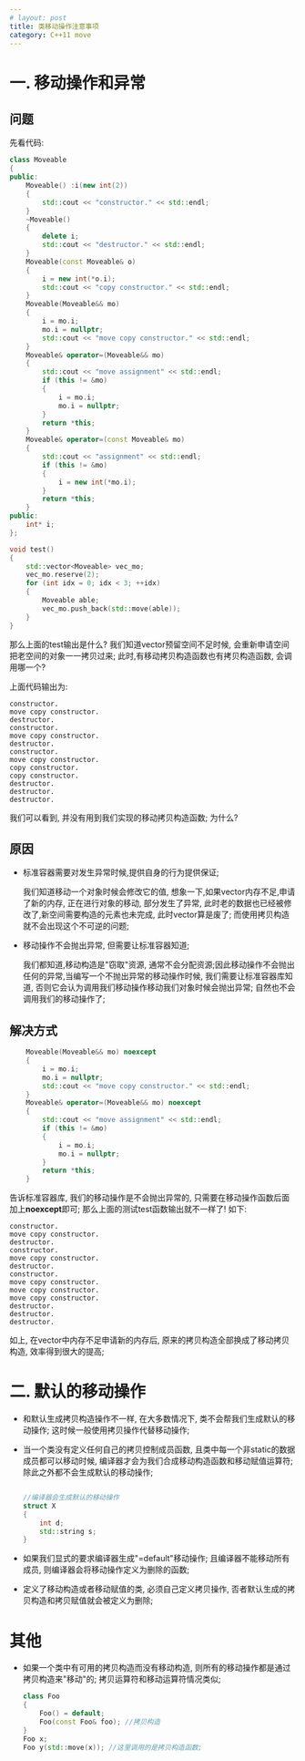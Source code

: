 ```yaml
---
# layout: post
title: 类移动操作注意事项
category: C++11 move
---
```

# 一. 移动操作和异常
## 问题
先看代码:

```c++
class Moveable
{
public:
	Moveable() :i(new int(2))
	{
		std::cout << "constructor." << std::endl;
	}
	~Moveable()
	{
		delete i;
		std::cout << "destructor." << std::endl;
	}
	Moveable(const Moveable& o)
	{
		i = new int(*o.i);
		std::cout << "copy constructor." << std::endl;
	}
	Moveable(Moveable&& mo)
	{
		i = mo.i;
		mo.i = nullptr;
		std::cout << "move copy constructor." << std::endl;
	}
	Moveable& operator=(Moveable&& mo)
	{
		std::cout << "move assignment" << std::endl;
		if (this != &mo)
		{
			i = mo.i;
			mo.i = nullptr;
		}
		return *this;
	}
	Moveable& operator=(const Moveable& mo)
	{
		std::cout << "assignment" << std::endl;
		if (this != &mo)
		{
			i = new int(*mo.i);
		}
		return *this;
	}
public:
	int* i;
};

void test()
{
	std::vector<Moveable> vec_mo;
	vec_mo.reserve(2);
	for (int idx = 0; idx < 3; ++idx)
	{
		Moveable able;
		vec_mo.push_back(std::move(able));
	}
}
```
那么上面的test输出是什么? 我们知道vector预留空间不足时候, 会重新申请空间把老空间的对象一一拷贝过来; 此时,有移动拷贝构造函数也有拷贝构造函数, 会调用哪一个?

上面代码输出为:

```
constructor.
move copy constructor.
destructor.
constructor.
move copy constructor.
destructor.
constructor.
move copy constructor.
copy constructor.
copy constructor.
destructor.
destructor.
destructor.
```
我们可以看到, 并没有用到我们实现的移动拷贝构造函数; 为什么?

## 原因
* 标准容器需要对发生异常时候,提供自身的行为提供保证;

	我们知道移动一个对象时候会修改它的值, 想象一下,如果vector内存不足,申请了新的内存, 正在进行对象的移动, 部分发生了异常, 此时老的数据也已经被修改了,新空间需要构造的元素也未完成, 此时vector算是废了; 
	而使用拷贝构造就不会出现这个不可逆的问题;

* 移动操作不会抛出异常, 但需要让标准容器知道;
	
	我们都知道,移动构造是"窃取"资源, 通常不会分配资源;因此移动操作不会抛出任何的异常,当编写一个不抛出异常的移动操作时候, 我们需要让标准容器库知道, 否则它会认为调用我们移动操作移动我们对象时候会抛出异常; 自然也不会调用我们的移动操作了;

## 解决方式

```c++
	Moveable(Moveable&& mo) noexcept
	{
		i = mo.i;
		mo.i = nullptr;
		std::cout << "move copy constructor." << std::endl;
	}
	Moveable& operator=(Moveable&& mo) noexcept
	{
		std::cout << "move assignment" << std::endl;
		if (this != &mo)
		{
			i = mo.i;
			mo.i = nullptr;
		}
		return *this;
	}
```

告诉标准容器库, 我们的移动操作是不会抛出异常的, 只需要在移动操作函数后面加上**noexcept**即可;
那么上面的测试test函数输出就不一样了! 如下:

```
constructor.
move copy constructor.
destructor.
constructor.
move copy constructor.
destructor.
constructor.
move copy constructor.
move copy constructor.
move copy constructor.
destructor.
destructor.
destructor.
```
如上, 在vector中内存不足申请新的内存后, 原来的拷贝构造全部换成了移动拷贝构造, 效率得到很大的提高; 

# 二. 默认的移动操作
* 和默认生成拷贝构造操作不一样, 在大多数情况下, 类不会帮我们生成默认的移动操作; 这时候一般使用拷贝操作代替移动操作;
* 当一个类没有定义任何自己的拷贝控制成员函数, 且类中每一个非static的数据成员都可以移动时候, 编译器才会为我们合成移动构造函数和移动赋值运算符; 除此之外都不会生成默认的移动操作;
	
	```c++

	//编译器会生成默认的移动操作
	struct X 
	{
		int d;
		std::string s;
	}
	
	```
* 如果我们显式的要求编译器生成"=default"移动操作; 且编译器不能移动所有成员, 则编译器会将移动操作定义为删除的函数;
* 定义了移动构造或者移动赋值的类, 必须自己定义拷贝操作, 否者默认生成的拷贝构造和拷贝赋值就会被定义为删除;

# 其他
* 如果一个类中有可用的拷贝构造而没有移动构造, 则所有的移动操作都是通过拷贝构造来"移动"的; 拷贝运算符和移动运算符情况类似;
	
	```c++
	class Foo
	{
		Foo() = default;
		Foo(const Foo& foo); //拷贝构造
 	}
	Foo x;
	Foo y(std::move(x)); //这里调用的是拷贝构造函数;
	```
